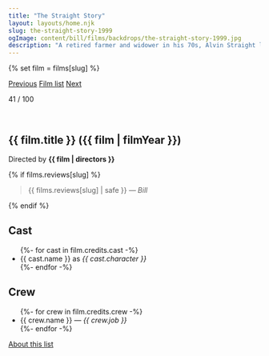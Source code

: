 ```yaml
---
title: "The Straight Story"
layout: layouts/home.njk
slug: the-straight-story-1999
ogImage: content/bill/films/backdrops/the-straight-story-1999.jpg
description: "A retired farmer and widower in his 70s, Alvin Straight learns one day that his distant brother Lyle has suffered a stroke and may not recover. Alvin is determined to make things right with Lyle while he still can, but his brother lives in Wisconsin, while Alvin is stuck in Iowa with no car and no driver's license. Then he hits on the idea of making the trip on his old lawnmower, thus beginning a picturesque and at times deeply spiritual odyssey."
---
```


{% set film = films[slug] %}

<nav class="films">
  <a class="prev" href="../fight-club-1999">Previous</a>
  <a href="../">Film list</a>
  <a class="next" href="../magnolia-1999">Next</a>
</nav>

<p>41 / 100</p>

<article class="film slug-the-straight-story-1999">
  <div class="backdrop-and-poster">
    <img class="poster" src="../films/posters/{{ slug }}.jpg" alt="">
    <img class="backdrop" src="../films/backdrops/{{ slug }}.jpg" alt="">
  </div>

  <h1>{{ film.title }} ({{ film | filmYear }})</h1>

  

  <p class="director">
    Directed by <strong>{{ film | directors }}</strong>
  </p>

  {% if films.reviews[slug] %}
    <blockquote> 
      {{ films.reviews[slug] | safe }} <em>— Bill</em>
    </blockquote> 
  {% endif %}

  <h2>
    Cast
  </h2>
  <ul>
    {%- for cast in film.credits.cast -%}
      <li>
        {{ cast.name }} as <em>{{ cast.character }}</em>
      </li>
    {%- endfor -%}
  </ul>

  <h2>
    Crew
  </h2>
  <ul>
    {%- for crew in film.credits.crew -%}
      <li>
        {{ crew.name }} &mdash; <em>{{ crew.job }}</em>
      </li>
    {%- endfor -%}
  </ul>
</article>
<footer>
  <a href="../about">About this list</a>
</footer>
